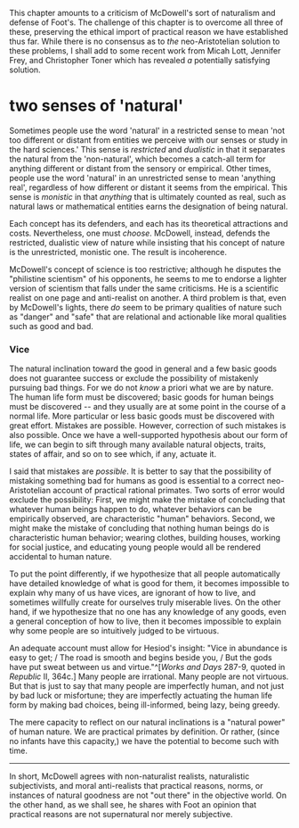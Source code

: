 This chapter amounts to a criticism of McDowell's sort of naturalism and defense of Foot's. The challenge of this chapter is to overcome all three of these, preserving the ethical import of practical reason we have established thus far. While there is no consensus as to *the* neo-Aristotelian solution to these problems, I shall add to some recent work from Micah Lott, Jennifer Frey, and Christopher Toner which has revealed *a* potentially satisfying solution. 


# two senses of  'natural' 

Sometimes people use the word 'natural' in a restricted sense to mean 'not too different or distant from entities we perceive with our senses or study in the hard sciences.' This sense is *restricted* and *dualistic* in that it separates the natural from the 'non-natural', which becomes a catch-all term for anything different or distant from the sensory or empirical. Other times, people use the word 'natural' in an unrestricted sense to mean 'anything real', regardless of how different or distant it seems from the empirical. This sense is *monistic* in that *anything* that is ultimately counted as real, such as natural laws or mathematical entities earns the designation of being natural. 

Each concept has its defenders, and each has its theoretical attractions and costs. Nevertheless, one must *choose*. McDowell, instead, defends the restricted, dualistic view of nature while insisting that his concept of nature is the unrestricted, monistic one. The result is incoherence. 


McDowell's concept of science is too restrictive; although he disputes the "philistine scientism" of his opponents, he seems to me to endorse a lighter version of scientism that falls under the same criticisms. He is a scientific realist on one page and anti-realist on another. A third problem is that, even by McDowell's lights, there *do* seem to be primary qualities of nature such as "danger" and "safe" that are relational and actionable like moral qualities such as good and bad. 



### Vice

The natural inclination toward the good in general and a few basic goods does not guarantee success or exclude the possibility of mistakenly pursuing bad things. For we do not *know* a priori what we are by nature. The human life form must be discovered; basic goods for human beings must be discovered -- and they usually are at some point in the course of a normal life. More particular or less basic goods must be discovered with great effort. Mistakes are possible. However, correction of such mistakes is also possible. Once we have a well-supported hypothesis about our form of life, we can begin to sift through many available natural objects, traits, states of affair, and so on to see which, if any, actuate it. 

I said that mistakes are *possible*. It is better to say that the possibility of mistaking something bad for humans as good is essential to a correct neo-Aristotelian account of practical rational primates.  Two sorts of error would exclude the possibility:  First, we might make the mistake of concluding that whatever human beings happen to do, whatever behaviors can be empirically observed, are characteristic "human" behaviors. Second, we might make the mistake of concluding that nothing human beings do is characteristic human behavior; wearing clothes, building houses, working for social justice, and educating young people would all be rendered accidental to human nature. 

To put the point differently, if we hypothesize that all people automatically have detailed knowledge of what is good for them, it becomes impossible to explain why many of us have vices, are ignorant of how to live, and sometimes willfully create for ourselves truly miserable lives. On the other hand, if we hypothesize that no one has any knowledge of any goods, even a general conception of how to live, then it becomes impossible to explain why some people are so intuitively judged to be virtuous. 

An adequate account must allow for Hesiod's insight: "Vice in abundance is easy to get; / The road is smooth and begins beside you, / But the gods have put sweat between us and virtue."^[*Works and Days* 287-9, quoted in *Republic* II, 364c.] Many people are irrational. Many people are not virtuous. But that is just to say that many people are imperfectly human, and not just by bad luck or misfortune; they are imperfectly actuating the human life form by making bad choices, being ill-informed, being lazy, being greedy. 


The mere capacity to reflect on our natural inclinations is a "natural power" of human nature. We are practical primates by definition. Or rather, (since no infants have this capacity,) we have the potential to become such with time. 

---

In short, McDowell agrees with non-naturalist realists, naturalistic subjectivists, and moral anti-realists that practical reasons, norms, or instances of natural goodness are not "out there" in the objective world. On the other hand, as we shall see, he shares with Foot an opinion that practical reasons are not supernatural nor merely subjective.